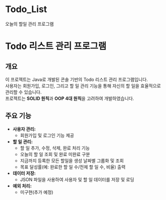 # Todo_List
오늘의 할일 관리 프로그램

# Todo 리스트 관리 프로그램

## 개요
이 프로젝트는 Java로 개발된 콘솔 기반의 Todo 리스트 관리 프로그램입니다.  
사용자는 회원가입, 로그인, 그리고 할 일 관리 기능을 통해 자신의 할 일을 효율적으로 관리할 수 있습니다.  
프로젝트는 **SOLID 원칙**과 **OOP 4대 원칙**을 고려하여 개발하였습니다.

## 주요 기능
- **사용자 관리:**
    - 회원가입 및 로그인 기능 제공
- **할 일 관리:**
    - 할 일 추가, 수정, 삭제, 완료 처리 기능
    - 오늘의 할 일 조회 및 완료 미완료 구분
    - 지금까지 등록한 모든 할일을 생성 날짜별 그룹화 및 조회
    - 목표 달성률(예: 완료한 할 일 수/전체 할 일 수, 비율) 출력
- **데이터 저장:**
    - JSON 파일을 사용하여 사용자 및 할 일 데이터를 저장 및 로딩
- **예외 처리:**
    - 미구현(추가 예정)

